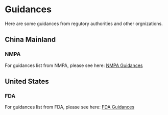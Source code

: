 # Guidances
Here are some guidances from regutory authorities and other orgnizations.
## China Mainland
### NMPA
For guidances list from NMPA, please see here: [NMPA Guidances](https://github.com/DIJUNLIAO/RykLiaoStandardPool.github.io/blob/main/Guidances/China/ChinaNMPAGuidance.md)
## United States
### FDA
For guidances list from FDA, please see here: [FDA Guidances](https://github.com/DIJUNLIAO/RykLiaoStandardPool.github.io/blob/main/Guidances/United%20States/UnitedStatesFDAGuidance.md)

